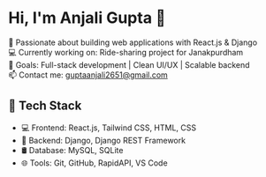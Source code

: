 # Hi, I'm Anjali Gupta 👋

🌱 Passionate about building web applications with React.js & Django  
💻 Currently working on: Ride-sharing project for Janakpurdham  
🎯 Goals: Full-stack development | Clean UI/UX | Scalable backend  
📫 Contact me: guptaanjali2651@gmail.com

## 🚀 Tech Stack
- 💻 Frontend: React.js, Tailwind CSS, HTML, CSS
- 🔧 Backend: Django, Django REST Framework
- 🛢️ Database: MySQL, SQLite
- 🌐 Tools: Git, GitHub, RapidAPI, VS Code




<!--
**Anjali-2652/Anjali-2652** is a ✨ _special_ ✨ repository because its `README.md` (this file) appears on your GitHub profile.

Here are some ideas to get you started:

- 🔭 I’m currently working on ...
- 🌱 I’m currently learning ...
- 👯 I’m looking to collaborate on ...
- 🤔 I’m looking for help with ...
- 💬 Ask me about ...
- 📫 How to reach me: ...
- 😄 Pronouns: ...
- ⚡ Fun fact: ...
-->
